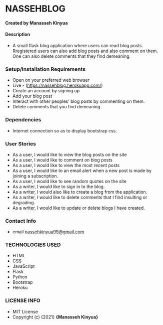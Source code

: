 # NASSEHBLOG
#### Created by Manasseh Kinyua
#### Description
* A small flask blog application where users can read blog posts. Rregistered users can also add blog posts and also comment on them. One can also delete comments that they find demeaning.

### Setup/Installation Requirements
* Open on your preferred web browser
* Live - (https://nassehblog.herokuapp.com/)
* Create an account by signing up
* Add your blog post
* Interact with other peoples' blog posts by commenting on them.
* Delete comments that you find demeaning.
### Dependencies
* Internet connection so as to display bootstrap css.

### User Stories
* As a user, I would like to view the blog posts on the site
* As a user, I would like to comment on blog posts
* As a user, I would like to view the most recent posts
* As a user, I would like to an email alert when a new post is made by joining a subscription.
* As a user, I would like to see random quotes on the site
* As a writer, I would like to sign in to the blog.
* As a writer, I would also like to create a blog from the application.
* As a writer, I would like to delete comments that I find insulting or degrading.
* As a writer, I would like to update or delete blogs I have created.
### Contact Info
* email nassehkinyua99@gmail.com
### TECHNOLOGIES USED
* HTML
* CSS
* JavaScript
* Flask
* Python
* Bootstrap
* Heroku
### LICENSE INFO
* MIT License
* Copyright (c) {2021} **{Manasseh Kinyua}**